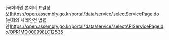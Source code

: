 [국회의원 본회의 표결정보]https://open.assembly.go.kr/portal/data/service/selectServicePage.do
[본회의 처리안건 법률안]https://open.assembly.go.kr/portal/data/service/selectAPIServicePage.do/OPR1MQ000998LC12535